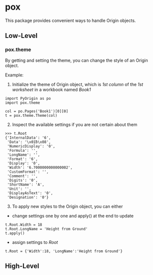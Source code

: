 # pox

This package provides convenient ways to handle Origin objects.

## Low-Level
### pox.theme
By getting and setting the theme, you can change the style of an Origin object. 

Example:
1. Initialize the theme of Origin object, which is _1st column_ of the _1st worksheet_ in a workbook named _Book1_
```
import PyOrigin as po
import pox.theme

col = po.Pages('Book1')[0][0]
t = pox.theme.Theme(col)
```
2. Inspect the available settings if you are not certain about them
```
>>> t.Root
{'InternalData': '6',
 'Data': '\x01ƀ\x08',
 'NumericDisplay': '0',
 'Formula': '',
 'LongName': '',
 'Format': '6',
 'Display': '0',
 'Width': '6.7000000000000002',
 'CustomFormat': '',
 'Comment': '',
 'Digits': '0',
 'ShortName': 'A',
 'Unit': '',
 'DisplayAsText': '0',
 'Designation': '0'}
```
3. To apply new styles to the Origin object, you can either
  * change settings one by one and apply() at the end to update
```
t.Root.Width = 18
t.Root.LongName = 'Height from Ground'
t.apply()
```
  * assign settings to _Root_
```
t.Root = {'Width':18, 'LongName':'Height from Ground'}
```
## High-Level
